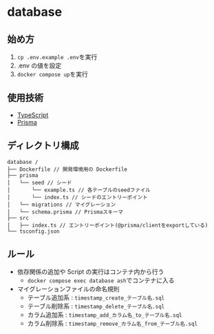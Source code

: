 # database

## 始め方

1. `cp .env.example .env`を実行
2. .env の値を設定
3. `docker compose up`を実行

## 使用技術

- [TypeScript](https://www.typescriptlang.org/)
- [Prisma](https://www.prisma.io/)

## ディレクトリ構成

```text
database /
├── Dockerfile // 開発環境用の Dockerfile
├── prisma
│   └── seed // シード
│       └── example.ts // 各テーブルのseedファイル
│       └── index.ts // シードのエントリーポイント
│   └── migrations // マイグレーション
│   └── schema.prisma // Prismaスキーマ
├── src
│   ├── index.ts // エントリーポイント(@prisma/clientをexportしている)
└── tsconfig.json
```

## ルール

- 依存関係の追加や Script の実行はコンテナ内から行う
  - `docker compose exec database ash`でコンテナに入る
- マイグレーションファイルの命名規則
  - テーブル追加系 : `timestamp_create_テーブル名.sql`
  - テーブル削除系 : `timestamp_delete_テーブル名.sql`
  - カラム追加系 : `timestamp_add_カラム名_to_テーブル名.sql`
  - カラム削除系 : `timestamp_remove_カラム名_from_テーブル名.sql`
